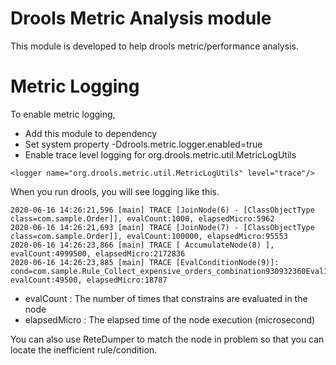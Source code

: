 Drools Metric Analysis module
==================================

This module is developed to help drools metric/performance analysis.

Metric Logging
===================

To enable metric logging,

- Add this module to dependency
- Set system property -Ddrools.metric.logger.enabled=true
- Enable trace level logging for org.drools.metric.util.MetricLogUtils
```
<logger name="org.drools.metric.util.MetricLogUtils" level="trace"/>
```

When you run drools, you will see logging like this.

```
2020-06-16 14:26:21,596 [main] TRACE [JoinNode(6) - [ClassObjectType class=com.sample.Order]], evalCount:1000, elapsedMicro:5962
2020-06-16 14:26:21,693 [main] TRACE [JoinNode(7) - [ClassObjectType class=com.sample.Order]], evalCount:100000, elapsedMicro:95553
2020-06-16 14:26:23,866 [main] TRACE [ AccumulateNode(8) ], evalCount:4999500, elapsedMicro:2172836
2020-06-16 14:26:23,885 [main] TRACE [EvalConditionNode(9)]: cond=com.sample.Rule_Collect_expensive_orders_combination930932360Eval1Invoker@ee2a6922], evalCount:49500, elapsedMicro:18787
```

- evalCount : The number of times that constrains are evaluated in the node
- elapsedMicro : The elapsed time of the node execution (microsecond)

You can also use ReteDumper to match the node in problem so that you can locate the inefficient rule/condition.
